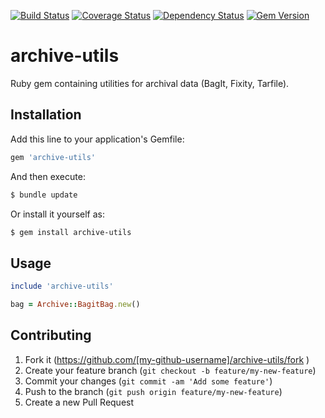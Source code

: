 [![Build Status](https://travis-ci.org/sul-dlss/archive-utils.svg?branch=master)](https://travis-ci.org/sul-dlss/archive-utils)
[![Coverage Status](https://coveralls.io/repos/github/sul-dlss/archive-utils/badge.svg)](https://coveralls.io/github/sul-dlss/archive-utils)
[![Dependency Status](https://gemnasium.com/badges/github.com/sul-dlss/archive-utils.svg)](https://gemnasium.com/github.com/sul-dlss/archive-utils)
[![Gem Version](https://badge.fury.io/rb/archive-utils.svg)](https://badge.fury.io/rb/archive-utils)

# archive-utils

Ruby gem containing utilities for archival data (BagIt, Fixity, Tarfile).

## Installation

Add this line to your application's Gemfile:

```ruby
gem 'archive-utils'
```

And then execute:

```sh
$ bundle update
```

Or install it yourself as:

```sh
$ gem install archive-utils
```

## Usage

```ruby
include 'archive-utils'

bag = Archive::BagitBag.new()
```

## Contributing

1. Fork it (https://github.com/[my-github-username]/archive-utils/fork )
2. Create your feature branch (`git checkout -b feature/my-new-feature`)
3. Commit your changes (`git commit -am 'Add some feature'`)
4. Push to the branch (`git push origin feature/my-new-feature`)
5. Create a new Pull Request
